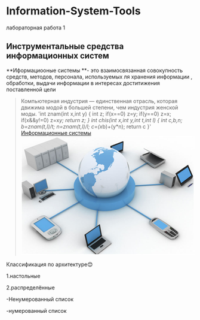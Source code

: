 # Information-System-Tools
лабораторная работа 1
## Инструментальные средства информационных систем
**Иформациооные системы **- это взаимосвязанная совокупность средств, методов, персонала, используемых  ля хранения информации , обработки, выдачи  информации  в  интересах  доститижения поставленной цели 
> Компьютерная индустрия — единственная отрасль, которая движима модой в большей степени, чем индустрия женской моды. 
'int znam(int x,int y)
{
    int z;
    if(x==0) z=y;
    if(y==0) z=x;
    if(x&&y!=0) z=x*y;
    return z;
}
int chis(int x,int y,int t,int l)
{
    int c,b,n;
    b=znam(t,l)/t;
    n=znam(t,l)/l;
    c=(x*b)+(y*n);
    return c
}'
[Информационные системы](https://samara.mgpu.ru/~dzhadzha/dis/15/120.html)
![Информамациооные системы](ris1.jpg)

Классификация по архитектуре😊

1.настольные 

2.распределённые

-Ненумерованный список 

-нумерованный список


